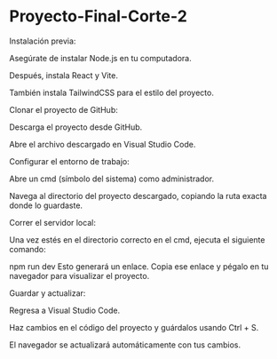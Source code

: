 # Proyecto-Final-Corte-2
 
Instalación previa:

Asegúrate de instalar Node.js en tu computadora.

Después, instala React y Vite.

También instala TailwindCSS para el estilo del proyecto.

Clonar el proyecto de GitHub:

Descarga el proyecto desde GitHub.

Abre el archivo descargado en Visual Studio Code.

Configurar el entorno de trabajo:

Abre un cmd (símbolo del sistema) como administrador.

Navega al directorio del proyecto descargado, copiando la ruta exacta donde lo guardaste.

Correr el servidor local:

Una vez estés en el directorio correcto en el cmd, ejecuta el siguiente comando:

npm run dev
Esto generará un enlace. Copia ese enlace y pégalo en tu navegador para visualizar el proyecto.

Guardar y actualizar:

Regresa a Visual Studio Code.

Haz cambios en el código del proyecto y guárdalos usando Ctrl + S.

El navegador se actualizará automáticamente con tus cambios. 